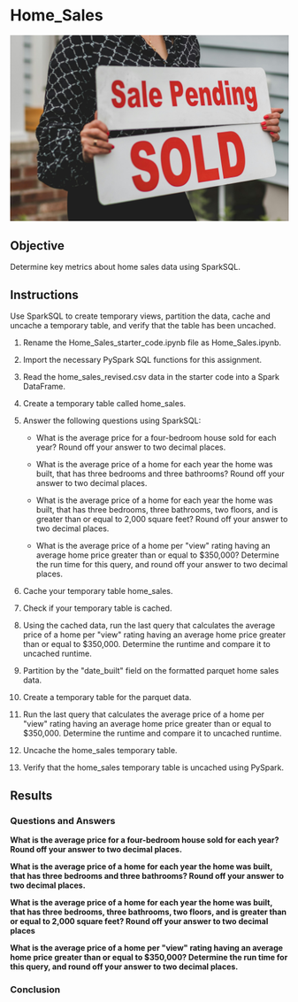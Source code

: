 # Home_Sales

![sale_pending](https://github.com/kgregart/Home_Sales/blob/main/Images/sale_pending.jpg)

## Objective

Determine key metrics about home sales data using SparkSQL.

## Instructions

Use SparkSQL to create temporary views, partition the data, cache and uncache a temporary table, and verify that the table has been uncached.  

1. Rename the Home_Sales_starter_code.ipynb file as Home_Sales.ipynb.

2. Import the necessary PySpark SQL functions for this assignment.

3. Read the home_sales_revised.csv data in the starter code into a Spark DataFrame.

4. Create a temporary table called home_sales.

5. Answer the following questions using SparkSQL:

    - What is the average price for a four-bedroom house sold for each year? Round off your answer to two decimal places.

    - What is the average price of a home for each year the home was built, that has three bedrooms and three bathrooms?       Round off your answer to two decimal places.

    - What is the average price of a home for each year the home was built, that has three bedrooms, three bathrooms,          two floors, and is greater than or equal to 2,000 square feet? Round off your answer to two decimal places.

    - What is the average price of a home per "view" rating having an average home price greater than or equal to              $350,000? Determine the run time for this query, and round off your answer to two decimal places.

6. Cache your temporary table home_sales.

7. Check if your temporary table is cached.

8. Using the cached data, run the last query that calculates the average price of a home per "view" rating having an average home price greater than or equal to $350,000. Determine the runtime and compare it to uncached runtime.

9. Partition by the "date_built" field on the formatted parquet home sales data.

10. Create a temporary table for the parquet data.

11. Run the last query that calculates the average price of a home per "view" rating having an average home price greater than or equal to $350,000. Determine the runtime and compare it to uncached runtime.

12. Uncache the home_sales temporary table.

13. Verify that the home_sales temporary table is uncached using PySpark.

## Results

### Questions and Answers

__What is the average price for a four-bedroom house sold for each year? Round off your answer to two decimal places.__




__What is the average price of a home for each year the home was built, that has three bedrooms and three bathrooms?       Round off your answer to two decimal places.__




__What is the average price of a home for each year the home was built, that has three bedrooms, three bathrooms,          two floors, and is greater than or equal to 2,000 square feet? Round off your answer to two decimal places__



__What is the average price of a home per "view" rating having an average home price greater than or equal to              $350,000? Determine the run time for this query, and round off your answer to two decimal places.__


### Conclusion
